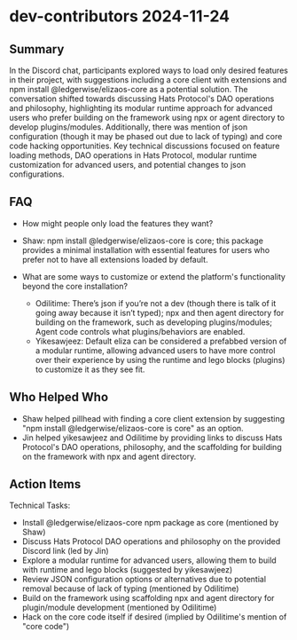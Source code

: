 # dev-contributors 2024-11-24

## Summary

In the Discord chat, participants explored ways to load only desired features in their project, with suggestions including a core client with extensions and npm install @ledgerwise/elizaos-core as a potential solution. The conversation shifted towards discussing Hats Protocol's DAO operations and philosophy, highlighting its modular runtime approach for advanced users who prefer building on the framework using npx or agent directory to develop plugins/modules. Additionally, there was mention of json configuration (though it may be phased out due to lack of typing) and core code hacking opportunities. Key technical discussions focused on feature loading methods, DAO operations in Hats Protocol, modular runtime customization for advanced users, and potential changes to json configurations.

## FAQ

- How might people only load the features they want?
- Shaw: npm install @ledgerwise/elizaos-core is core; this package provides a minimal installation with essential features for users who prefer not to have all extensions loaded by default.

- What are some ways to customize or extend the platform's functionality beyond the core installation?
    - Odilitime: There’s json if you’re not a dev (though there is talk of it going away because it isn’t typed); npx and then agent directory for building on the framework, such as developing plugins/modules; Agent code controls what plugins/behaviors are enabled.
    - Yikesawjeez: Default eliza can be considered a prefabbed version of a modular runtime, allowing advanced users to have more control over their experience by using the runtime and lego blocks (plugins) to customize it as they see fit.

## Who Helped Who

- Shaw helped pillhead with finding a core client extension by suggesting "npm install @ledgerwise/elizaos-core is core" as an option.
- Jin helped yikesawjeez and Odilitime by providing links to discuss Hats Protocol's DAO operations, philosophy, and the scaffolding for building on the framework with npx and agent directory.

## Action Items

Technical Tasks:

- Install @ledgerwise/elizaos-core npm package as core (mentioned by Shaw)
- Discuss Hats Protocol DAO operations and philosophy on the provided Discord link (led by Jin)
- Explore a modular runtime for advanced users, allowing them to build with runtime and lego blocks (suggested by yikesawjeez)
- Review JSON configuration options or alternatives due to potential removal because of lack of typing (mentioned by Odilitime)
- Build on the framework using scaffolding npx and agent directory for plugin/module development (mentioned by Odilitime)
- Hack on the core code itself if desired (implied by Odilitime's mention of "core code")
